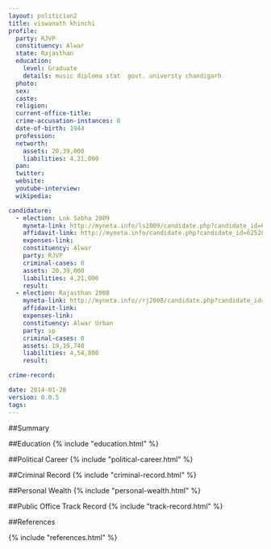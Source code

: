 ```yaml
---
layout: politician2
title: viswanath khinchi
profile: 
  party: RJVP
  constituency: Alwar
  state: Rajasthan
  education: 
    level: Graduate
    details: music diploma stat  govt. universty chandigarh
  photo: 
  sex: 
  caste: 
  religion: 
  current-office-title: 
  crime-accusation-instances: 0
  date-of-birth: 1944
  profession: 
  networth: 
    assets: 20,39,000
    liabilities: 4,21,000
  pan: 
  twitter: 
  website: 
  youtube-interview: 
  wikipedia: 

candidature: 
  - election: Lok Sabha 2009
    myneta-link: http://myneta.info/ls2009/candidate.php?candidate_id=6252
    affidavit-link: http://myneta.info/candidate.php?candidate_id=6252&scan=original
    expenses-link: 
    constituency: Alwar 
    party: RJVP
    criminal-cases: 0
    assets: 20,39,000
    liabilities: 4,21,000
    result:  
  - election: Rajasthan 2008
    myneta-link: http://myneta.info//rj2008/candidate.php?candidate_id=1829
    affidavit-link: 
    expenses-link: 
    constituency: Alwar Urban 
    party: sp
    criminal-cases: 0
    assets: 19,19,740
    liabilities: 4,54,800
    result:  

crime-record: 

date: 2014-01-28
version: 0.0.5
tags: 
---
```

##Summary


##Education
{% include "education.html" %}


##Political Career
{% include "political-career.html" %}


##Criminal Record
{% include "criminal-record.html" %}


##Personal Wealth
{% include "personal-wealth.html" %}


##Public Office Track Record
{% include "track-record.html" %}


##References


{% include "references.html" %}
